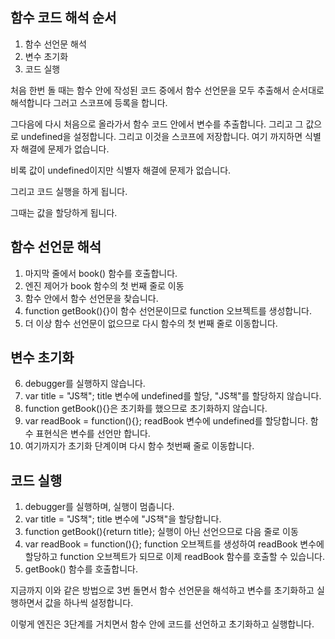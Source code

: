 ## 함수 코드 해석 순서

1. 함수 선언문 해석
2. 변수 초기화
3. 코드 실행

처음 한번 돌 때는 함수 안에 작성된 코드 중에서 함수 선언문을 모두 추출해서 순서대로 해석합니다 그러고 스코프에 등록을 합니다.

그다음에 다시 처음으로 올라가서 함수 코드 안에서 변수를 추출합니다. 그리고 그 값으로 undefined을 설정합니다. 그리고 이것을 스코프에 저장합니다. 여기 까지하면 식별자 해결에 문제가 없습니다.

비록 값이 undefined이지만 식별자 해결에 문제가 없습니다.

그리고 코드 실행을 하게 됩니다.

그때는 값을 할당하게 됩니다.

## 함수 선언문 해석

1. 마지막 줄에서 book() 함수를 호출합니다.
2. 엔진 제어가 book 함수의 첫 번째 줄로 이동
3. 함수 안에서 함수 선언문을 찾습니다.
4. function getBook(){}이 함수 선언문이므로 function 오브젝트를 생성합니다.
5. 더 이상 함수 선언문이 없으므로 다시 함수의 첫 번째 줄로 이동합니다.

## 변수 초기화

6. debugger를 실행하지 않습니다.
7. var title = "JS책"; title 변수에 undefined를 할당, "JS책"를 할당하지 않습니다.
8. function getBook(){}은 초기화를 했으므로 초기화하지 않습니다.
9. var readBook = function(){}; readBook 변수에 undefined를 할당합니다. 함수 표현식은 변수를 선언만 합니다.
10. 여기까지가 초기화 단계이며 다시 함수 첫번째 줄로 이동합니다.

## 코드 실행

1. debugger를 실행하며, 실행이 멈춥니다.
2. var title = "JS책"; title 변수에 "JS책"을 할당합니다.
3. function getBook(){return title}; 실행이 아닌 선언으므로 다음 줄로 이동
4. var readBook = function(){}; function 오브젝트를 생성하여 readBook 변수에 할당하고 function 오브젝트가 되므로 이제 readBook 함수를 호출할 수 있습니다.
5. getBook() 함수를 호출합니다.

지금까지 이와 같은 방법으로 3번 돌면서 함수 선언문을 해석하고 변수를 초기화하고 실행하면서 값을 하나씩 설정합니다.

이렇게 엔진은 3단계를 거치면서 함수 안에 코드를 선언하고 초기화하고 실행합니다.
